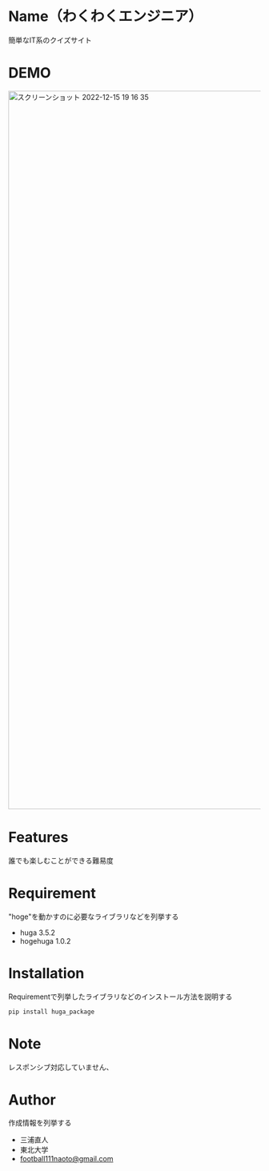 # Name（わくわくエンジニア）

簡単なIT系のクイズサイト

# DEMO
<img width="1436" alt="スクリーンショット 2022-12-15 19 16 35" src="https://user-images.githubusercontent.com/85100588/207833464-aa294017-c785-4d85-b4fd-ec9b0dbf2041.png">

# Features

誰でも楽しむことができる難易度

# Requirement

"hoge"を動かすのに必要なライブラリなどを列挙する

* huga 3.5.2
* hogehuga 1.0.2

# Installation

Requirementで列挙したライブラリなどのインストール方法を説明する

```bash
pip install huga_package
```

# Note

レスポンシブ対応していません、

# Author

作成情報を列挙する

* 三浦直人
* 東北大学
* football111naoto@gmail.com
